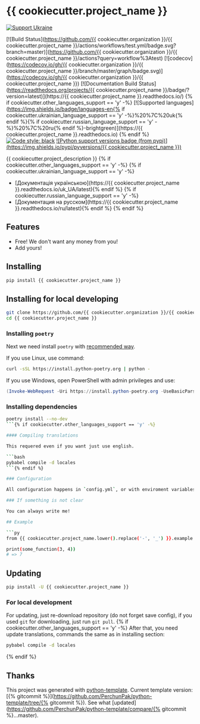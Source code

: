 # {{ cookiecutter.project_name }}

[![Support Ukraine](https://badgen.net/badge/support/UKRAINE/?color=0057B8&labelColor=FFD700)](https://www.gov.uk/government/news/ukraine-what-you-can-do-to-help)

[![Build Status](https://github.com/{{ cookiecutter.organization }}/{{ cookiecutter.project_name }}/actions/workflows/test.yml/badge.svg?branch=master)](https://github.com/{{ cookiecutter.organization }}/{{ cookiecutter.project_name }}/actions?query=workflow%3Atest)
[![codecov](https://codecov.io/gh/{{ cookiecutter.organization }}/{{ cookiecutter.project_name }}/branch/master/graph/badge.svg)](https://codecov.io/gh/{{ cookiecutter.organization }}/{{ cookiecutter.project_name }})
[![Documentation Build Status](https://readthedocs.org/projects/{{ cookiecutter.project_name }}/badge/?version=latest)](https://{{ cookiecutter.project_name }}.readthedocs.io/)
{% if cookiecutter.other_languages_support == 'y' -%}
[![Supported languages](https://img.shields.io/badge/languages-en{% if cookiecutter.ukrainian_language_support == 'y' -%}%20%7C%20uk{% endif %}{% if cookiecutter.russian_language_support == 'y' -%}%20%7C%20ru{% endif %}-brightgreen)](https://{{ cookiecutter.project_name }}.readthedocs.io)
{% endif %}[![Code style: black](https://img.shields.io/badge/code%20style-black-000000.svg)](https://github.com/psf/black)
[![Python support versions badge (from pypi)](https://img.shields.io/pypi/pyversions/{{ cookiecutter.project_name }})](https://www.python.org/downloads/)

{{ cookiecutter.project_description }}
{% if cookiecutter.other_languages_support == 'y' -%}
{% if cookiecutter.ukrainian_language_support == 'y' -%}
- [Документація українською](https://{{ cookiecutter.project_name }}.readthedocs.io/uk_UA/latest){% endif %}
{% if cookiecutter.russian_language_support == 'y' -%}
- [Документация на русском](https://{{ cookiecutter.project_name }}.readthedocs.io/ru/latest){% endif %}
{% endif %}
## Features

- Free! We don't want any money from you!
- Add yours!

## Installing

```bash
pip install {{ cookiecutter.project_name }}
```

## Installing for local developing

```bash
git clone https://github.com/{{ cookiecutter.organization }}/{{ cookiecutter.project_name }}.git
cd {{ cookiecutter.project_name }}
```

### Installing `poetry`

Next we need install `poetry` with [recommended way](https://python-poetry.org/docs/master/#installation).

If you use Linux, use command:

```bash
curl -sSL https://install.python-poetry.org | python -
```

If you use Windows, open PowerShell with admin privileges and use:

```powershell
(Invoke-WebRequest -Uri https://install.python-poetry.org -UseBasicParsing).Content | python -
```

### Installing dependencies

```bash
poetry install --no-dev
```{% if cookiecutter.other_languages_support == 'y' -%}

#### Compiling translations

This requered even if you want just use english.

```bash
pybabel compile -d locales
```{% endif %}

### Configuration

All configuration happens in `config.yml`, or with enviroment variables.

### If something is not clear

You can always write me!

## Example

```py
from {{ cookiecutter.project_name.lower().replace('-', '_') }}.example import some_function

print(some_function(3, 4))
# => 7
```

## Updating

```bash
pip install -U {{ cookiecutter.project_name }}
```

### For local development

For updating, just re-download repository (do not forget save config),
if you used `git` for downloading, just run `git pull`.
{% if cookiecutter.other_languages_support == 'y' -%}
After that, you need update translations, commands the same as in installing section:

```bash
pybabel compile -d locales
```
{% endif %}
## Thanks

This project was generated with [python-template](https://github.com/PerchunPak/python-template).
Current template version: [{% gitcommit %}](https://github.com/PerchunPak/python-template/tree/{% gitcommit %}).
See what [updated](https://github.com/PerchunPak/python-template/compare/{% gitcommit %}...master).
